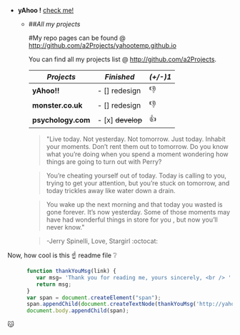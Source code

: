 * **yAhoo !** [check me!](http://www.yahoo.co.uk)

  * ##*All my projects*

    #My repo pages can be found @
    http://github.com/a2Projects/yahootemp.github.io

    You can find all my projects list @
    http://github.com/a2Projects.
    
    *Projects*         |         *Finished*         | *(+/-)1*
    -------------------|----------------------------|--------
    **yAhoo!!**        | - [] redesign              |   :-1:
    **monster.co.uk**  | - [] redesign              |   :-1:
    **psychology.com** | - [x] <del>develop</del>   |   :+1:
    
    >"Live today. Not yesterday. Not tomorrow. Just today. Inhabit your moments. 
    >Don’t rent them out to tomorrow. Do you know what you’re doing when you spend a moment wondering how things are going to turn out with Perry?
    
    >You’re cheating yourself out of today. Today is calling to you, trying to get your attention, but you’re stuck on tomorrow, and today trickles away like water down a drain. 
    
    >You wake up the next morning and that today you wasted is gone forever. It’s now yesterday. Some of those moments may have had wonderful things in store for you , but now you’ll never know."
    
    >-Jerry Spinelli, Love, Stargirl :octocat:

Now, how cool is this :point_up: readme file :grey_question:

```javascript 
      function thankYouMsg(link) {
         var msg= 'Thank you for reading me, yours sincerely, <br /> ' + link + ' admin ;]';
         return msg;
      } 
      var span = document.createElement("span");
      span.appendChild(document.createTextNode(thankYouMsg('http://yahootemp.github.io'))); 
      document.body.appendChild(span); 
 ```

:kissing_cat:
